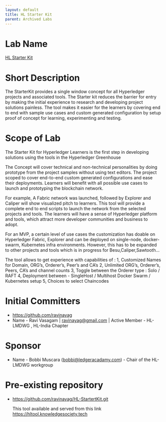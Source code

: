```yaml
---
layout: default
title: HL Starter Kit
parent: Archived Labs
---
```


# Lab Name
[HL Starter Kit](https://github.com/hyperledger-labs/HL-StarterKit)

# Short Description

The StarterKit provides a single window concept for all Hyperledger projects and associated tools. The Starter kit reduces the barrier for entry by making the initial experience to research and developing project solutions painless. The tool makes it easier for the learners by covering end to end  with sample use cases and custom generated configuration by setup proof of concept for learning, experimenting and testing.


# Scope of Lab

The Starter Kit for Hyperledger Learners is the first step in developing solutions using the tools in the Hyperledger Greenhouse

The Concept will cover technical and non-technical personalities by doing prototype from the project samples without using text editors. The project scoped to cover end-to-end custom generated configurations and ease their deployments. Learners will benefit with all possible use cases to launch and prototyping the blockchain network.

For example, A Fabric network was launched, followed by Explorer and Caliper will show visualized pitch to learners.
This tool will provide a complete end to end scripts to launch the network from the selected projects and tools. The learners will have a sense of Hyperledger platform and tools, which attract more developer communities and business to adopt.

For an MVP, a certain level of use cases the customization has doable on Hyperledger Fabric, Explorer and can be deployed on single-node, docker-swarm, Kubernetes infra environments. However, this has to be expanded to other projects and tools which is in progress for Besu,Caliper,Sawtooth...

The tool allows to get experience with capabilities of :
 1, Customized Names for Domain, ORG’s, Orderer’s, Peer’s and CA’s
 2, Unlimited ORG’s, Orderer’s, Peers, CA’s  and channel  counts
 3, Toggle between the Orderer type : Solo  / RAFT
 4, Deployment between - SingleHost / Multihost Docker Swarm / Kubernetes setup
 5, Choices to select Chaincodes


# Initial Committers

- https://github.com/ravinayag
- Name - Ravi Vasagam | ravinayag@gmail.com | Active Member - HL-LMDWG , HL-India Chapter

# Sponsor

- Name - Bobbi Muscara (bobbi@ledgeracadamy.com) - Chair of the HL-LMDWG workgroup

# Pre-existing repository

- https://github.com/ravinayag/HL-StartertKit.git

   This tool available and served from this link https://hltool.knowledgesociety.tech
